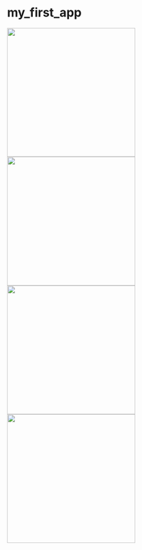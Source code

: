 # my_first_app

<img src="https://i.postimg.cc/bvjpWCWq/Screenshot-2025-09-10-204224.png" width="300">
<img src="blob:https://www.facebook.com/894a163f-b5b7-43fe-8ec4-285647e2bc33" width="300">
<img src="blob:https://www.facebook.com/394a96ab-fcdf-4fd4-b9bf-351e14e1486d" width="300">
<img src="blob:https://www.facebook.com/c45e95b2-ad91-4109-bff7-b9c2b81416a8" width="300">
